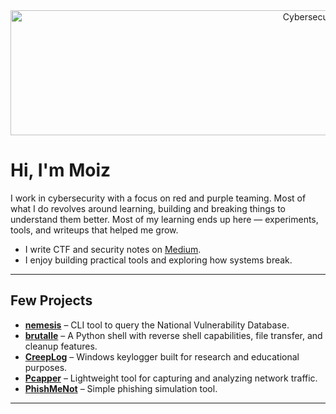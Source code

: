 <div align="center">
  <img src="https://i.gifer.com/RXi9.gif" alt="Cybersecurity Banner" width="1000" height="200">
</div>

# Hi, I'm Moiz

I work in cybersecurity with a focus on red and purple teaming.
Most of what I do revolves around learning, building and breaking things to understand them better. Most of my learning ends up here — experiments, tools, and writeups that helped me grow.

- I write CTF and security notes on [Medium](https://medium.com/@rizzziom).  
- I enjoy building practical tools and exploring how systems break.  

---

## Few Projects
- **[nemesis](https://github.com/RIZZZIOM/nemesis)** – CLI tool to query the National Vulnerability Database.  
- **[brutalle](https://github.com/RIZZZIOM/brutalle)** – A Python shell with reverse shell capabilities, file transfer, and cleanup features.  
- **[CreepLog](https://github.com/RIZZZIOM/creeplog)** – Windows keylogger built for research and educational purposes.  
- **[Pcapper](https://github.com/RIZZZIOM/pcapper)** – Lightweight tool for capturing and analyzing network traffic.  
- **[PhishMeNot](https://github.com/RIZZZIOM/PhishMeNot)** – Simple phishing simulation tool.  

---
